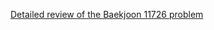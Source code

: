 [Detailed review of the Baekjoon 11726 problem](https://choicube84.github.io/study/2023/08/09/baekjoon_11726.html)
